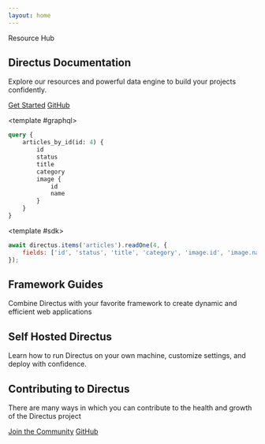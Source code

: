 ```yaml
---
layout: home
---
```


<script setup>
  import Footer from "./.vitepress/components/home/Footer.vue"
  import SelfHosting from "./.vitepress/components/home/SelfHosting.vue"
  import Article from "./.vitepress/components/home/Article.vue"
  import Github from "./.vitepress/components/home/icons/Github.vue"
  import Divider from "./.vitepress/components/Divider.vue"
  import SnippetToggler from "./.vitepress/components/SnippetToggler.vue"
  import Pattern from "./.vitepress/components/Pattern.vue"
  import { data as articles } from "./index.data.js"
</script>

<section class="hero padding-box">
  <div class="section-container section-padding--hero flex">
    <div class="hero-content">
      <p class="hero-badge">Resource Hub</p>
      <h1 class="m-20 ">Directus Documentation</h1>
      <p class="m-20">
       Explore our resources and powerful data engine to build your projects confidently.
      </p>
      <div class="hero-buttons">
        <a class="primary-btn" href="/getting-started/quickstart">Get Started</a>
        <a class="secondary-btn inline-flex"
        href="https://github.com/directus/directus/" target="_blank">GitHub<Github style="margin-left: 6px;"/></a
        >
      </div>
    </div>
    <div class="hero-toggler">

<SnippetToggler :choices="['REST', 'GraphQL', 'SDK']" label="API">
<template #rest>

```js
GET /items/products/4?
	fields[]=id,status,title,category,image.id,image.name
```

</template>

<template #graphql>

```graphql
query {
	articles_by_id(id: 4) {
		id
		status
		title
		category
		image {
			id
			name
		}
	}
}
```

</template>

<template #sdk>

```js
await directus.items('articles').readOne(4, {
	fields: ['id', 'status', 'title', 'category', 'image.id', 'image.name'],
});
```

</template>
</SnippetToggler>
  </div>
  <div class="hero-pattern">
    <Pattern />
  </div>

</div>
</section>

<div class="padding-box">
	<section class="section-container section-padding--lg">
	<Tabs class="white-bg" :tabs="['Developer Reference', 'User Guide']">
		<template #developer-reference>
		<Card
			title="Database APIs"
			text="Use our dynamic REST and GraphQL APIs to access and efficiently manage your data."
			url="/reference/introduction"
			icon="api"
			/>
		<Card
			title="Data Model"
			text="Structure and organize items in your collection, while also establishing relationships between them."
			url="/app/data-model"
			icon="database"
			/>
			<Card
			title="Authentication"
			text="Use our powerful and simple authentication features in your own applications."
			url="/reference/authentication"
			icon="lock"
			/>
			<Card
			title="Extensions"
			text="Build, modify or expand any feature needed for your project with our flexible extensions."
			url="/extensions/introduction"
			icon="extension"
			/>
			<Card
			title="Realtime"
			text="Access real-time data in your project with WebSockets, backed by your database."
			url="/guides/real-time/getting-started/"
			icon="bolt"
			/>
			<Card
			title="Flows"
			text="Create custom, event-driven data processing and task automation workflows."
			url="/app/flows"
			icon="flowsheet"
			/>
		</template>
		<template #user-guide>
			<Card
			title="Content Module"
			text="Empower your entire team to interact with and manage items in your collection."
			url="/user-guide/content-module/content"
			icon="deployed_code"
			/>
			<Card
			title="User Management"
			text="Learn about adding users, granular roles, and access permissions to your projects."
			url="/user-guide/user-management/users-roles-permissions"
			icon="group"
			/>
			<Card
			title="File Storage"
			text="Store and retrieve files, use storage adapters, and learn about media transformations."
			url="/user-guide/file-library/files"
			icon="folder_copy"
			/>
			<Card
			title="Insights Dashboard"
			text="Build custom analytics dashboards directly from your data to gain meaningful business insights. "
			url="/user-guide/insights/dashboards"
			icon="insights"
			/>
			<Card
			title="Translation"
			text="Easily manage multilingual content, making your projects accessible and user-friendly for a global audience."
			url="/user-guide/content-module/translation-strings"
			icon="g_translate"
			/>
			<Card
			title="Directus Cloud"
			text="Explore key aspects of Directus Cloud including the dashboard, projects, and members."
			url="/user-guide/cloud/overview"
			icon="cloud"
			/>
		</template>
	</Tabs>
	</section>
</div>

<section class="gray-bg padding-box">
  <div class="section-container section-padding--md">
    <div class="header centered-text vp-doc">
      <h2>Framework Guides</h2>
      <p class="m-20 text-muted">
   Combine Directus with your favorite framework to create dynamic and efficient web applications
      </p>
    </div>
    <div class="grid-3">
      <Article title="Build a Static Website with Nuxt.js" tag="Nuxt.js" desc="Learn how to build a website using Directus as a CMS and Nuxt 3." img="/assets/nuxt-guide.png" url='/guides/headless-cms/build-static-website/nuxt-3' />
      <Article title="Set up Live Preview in a Next.js project" tag="Next.js" desc="By adding a preview URL, you can instantly see live changes made to your collection." img="/assets/next-guide1.png" url='/guides/headless-cms/live-preview/nextjs' />
      <Article title="Build a Multi-User Chat With React.js" tag="React.js" desc="Deep dive into how to use Directus websockets to build an interactive chat application." img="/assets/react-guide.png" url='/guides/real-time/chat/react' />
    </div>
  </div>
</section>

<section class="section-padding--md padding-box">
  <div class="section-container flex">
    <div class="header vp-doc max-width">
      <h2 class="sh-heading">Self Hosted <span style="white-space:nowrap;">Directus</span></h2>
      <p class="m-20 text-muted">
       Learn how to run Directus on your own machine, customize settings, and deploy with confidence.
      </p>
    </div>
    <div class="grid-2 m-20">
      <SelfHosting class="m-20" title="Get Started with Docker" desc="Get up and running with our Docker Guide." img="/assets/docker.png" url='/self-hosted/docker-guide' />
      <SelfHosting class="m-20" title="Config Options" desc="A reference of all possible settings in your project." img="/assets/config-options.png" url='/self-hosted/config-options' />
    </div>
  </div>
</section>

<div class="padding-box">
	<div class="section-container">
		<Divider />
	</div>
</div>

<div class="padding-box">
<section class="section-container section-padding--md">
  <div class="header centered-text vp-doc">
    <h2>Contributing to Directus</h2>
    <p class="m-20 text-muted">
     There are many ways in which you can contribute to the health and growth of the Directus project
    </p>
    <div>
      <a class="outline-btn" href="https://discord.com/invite/directus" target="_blank" rel="noreferrer noopener">Join the Community</a>
      <a class="secondary-btn inline-flex " href="https://github.com/directus/directus/" target="_blank" rel="noreferrer noopener">GitHub<Github style="margin-left: 6px;"/></a
        >
    </div>

  </div>
  <div class="grid-3">
   <Card
    h="3"
    title="Request a Feature"
    text="Propose new features to improve Directus. Find out how we use GitHub Discussions to organize requests."
    url="/contributing/feature-request-process"
    icon="post_add"
    />
    <Card
    h="3"
    title="Contribute via code"
    text="Make a significant impact with code contributions. Read our Pull Request process and find out about our CLA."
    url="/contributing/introduction"
    icon="code"
    />
    <Card
    h="3"
    title="Sponsorship & Advocacy"
    text="Sponsor our project, increase its visibility and find out how to share the word with others!"
    url="/contributing/sponsor"
    icon="handshake"
    />

  </div>
</section>
</div>

<Footer />

<style scoped>
	@import './home.css';
</style>
